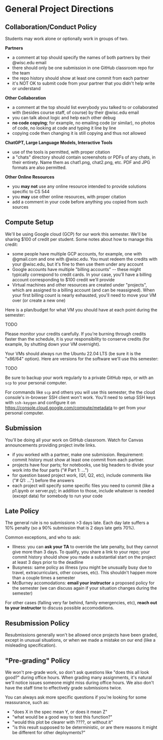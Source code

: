 # General Project Directions

## Collaboration/Conduct Policy

Students may work alone or optionally work in groups of two.

**Partners**
* a comment at top should specify the names of both partners by their @wisc.edu email
* there should only be one submission in one GitHub classroom repo for the team
* the repo history should show at least one commit from each partner
* it's NOT OK to submit code from your partner that you didn't help write or understand

**Other Collaboration**
* a comment at the top should list everybody you talked to or collaborated with (besides course staff, of course) by their @wisc.edu email
* you can talk about logic and help each other debug
* **no code copying**; for example, no emailing code (or similar), no photos of code, no looking at code and typing it line by line
* copying code then changing it is still copying and thus not allowed

**ChatGPT, Large Language Models, Interactive Tools**
* use of the tools is permitted, with proper citation
* a "chats" directory should contain screenshots or PDFs of any chats, in their entirety.  Name them as chat1.png, chat2.png, etc.  PDF and JPG formats are also permitted.

**Other Online Resources**
* you **may not** use any online resource intended to provide solutions specific to CS 544
* you **may** use other online resources, with proper citation
* add a comment in your code before anything you copied from such sources

## Compute Setup

We'll be using Google cloud (GCP) for our work this semester.  We'll be
sharing $100 of credit per student.  Some notes about how to manage this credit:

* some people have multiple GCP accounts, for example, one with @gmail.com and one with @wisc.edu.  You must redeem the credits with your @wisc.edu, but it's fine to then use them under any account
* Google accounts have multiple "billing accounts" -- these might typically correspond to credit cards.  In your case, you'll have a billing account corresponding to $100 credit we'll provide
* Virtual machines and other resources are created under "projects", which are assigned to a billing account (and can be reassigned).  When your first billing count is nearly exhausted, you'll need to move your VM over (or create a new one)

Here is a plan/budget for what VM you should have at each point during the semester:

TODO

Please monitor your credits carefully.  If you're burning through credits faster than the schedule, it is your responsibility to conserve credits (for example, by shutting down your VM overnight).

Your VMs should always run the Ubuntu 22.04 LTS (be sure it is the "x86/64" option).  Here are versions for the software we'll use this semester:

TODO

Be sure to backup your work regularly to a private GitHub repo, or with an `scp` to your personal computer.

For commands like `scp` and others you will use this semester, the the
cloud console's in-browser SSH client won't work.  You'll need to
setup SSH keys with `ssh-keygen` and configure it on
https://console.cloud.google.com/compute/metadata to get from your
personal computer.

## Submission

You'll be doing all your work on GitHub classroom.  Watch for Canvas
announcements providing project invite links.

* if you worked with a partner, make one submission.  Requirement: commit history must show at least one commit from each partner.
* projects have four parts; for notebooks, use big headers to divide your work into the four parts ("# Part 1: ...")
* for question based project work, (Q1, Q2, etc), include comments like ("# Q1: ...") before the answers
* each project will specify some specific files you need to commit (like a p1.ipynb or server.py); in addition to those, include whatever is needed (except data) for somebody to run your code

## Late Policy

The general rule is no submissions >3 days late.  Each day late suffers a 10% penalty (so a 90% submission that is 2 days late gets 70%).

Common exceptions, and who to ask:
- Illness: you can **ask your TA** to override the late penalty, but they cannot give more than 3 days.  To qualify, you share a link to your repo; your commit history should show you made a substantial start on the project at least 3 days prior to the deadline
- Busyness: same policy as illness (you might be unusually busy due to travel, extracurriculars, other courses, etc).  This shouldn't happen more than a couple times a semester
- McBurney accomodations: **email your instructor** a proposed policy for the semester (we can discuss again if your situation changes during the semester)

For other cases (falling very far behind, family emergencies, etc), **reach out to your instructor** to discuss possible accomodations.

## Resubmission Policy

Resubmissions generally won't be allowed once projects have been
graded, except in unusual situations, or when we made a mistake on our
end (like a misleading specification).

## "Pre-grading" Policy

We won't pre-grade work, so don't ask questions like "does this all
look good?" during office hours.  When grading many assignments, it's
natural we'll notice issues someone might miss during office hours.
We also don't have the staff time to effectively grade submissions
twice.

You can always ask more specific questions if you're looking for some reassurance, such as:

* "does X in the spec mean Y, or does it mean Z"
* "what would be a good way to test this function?"
* "would this plot be clearer with ????, or without it"
* "is this result supposed to be deterministic, or are there reasons it might be different for other deployments?"
